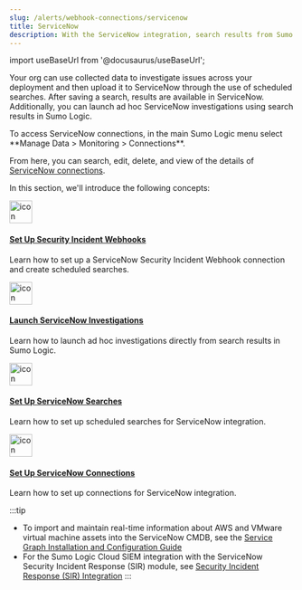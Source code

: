 ```yaml
---
slug: /alerts/webhook-connections/servicenow
title: ServiceNow
description: With the ServiceNow integration, search results from Sumo Logic can be uploaded to your organization's ServiceNow account.
---
```


import useBaseUrl from '@docusaurus/useBaseUrl';

Your org can use collected data to investigate issues across your deployment and then upload it to ServiceNow through the use of scheduled searches. After saving a search, results are available in ServiceNow. Additionally, you can launch ad hoc ServiceNow investigations using search results in Sumo Logic.

<!--Kanso [**Classic UI**](/docs/get-started/sumo-logic-ui-classic). Kanso--> To access ServiceNow connections, in the main Sumo Logic menu select **Manage Data > Monitoring > Connections**. 

<!--Kanso <br/>[**New UI**](/docs/get-started/sumo-logic-ui). To access ServiceNow connections, in the top menu select **Configuration**, and then under **Monitoring** select **Connections**. You can also click the **Go To...** menu at the top of the screen and select **Connections**. Kanso-->

From here, you can search, edit, delete, and view of the details of [ServiceNow connections](/docs/alerts/webhook-connections/servicenow/).

In this section, we'll introduce the following concepts:

<div className="box-wrapper">
<div className="box smallbox card">
  <div className="container">
  <a href="/docs/alerts/webhook-connections/servicenow/set-up-security-incident-webhook"><img src={useBaseUrl('img/icons/security/security-capabilities.png')} alt="icon" width="40"/><h4>Set Up Security Incident Webhooks</h4></a>
  <p>Learn how to set up a ServiceNow Security Incident Webhook connection and create scheduled searches.</p>
  </div>
</div>
<div className="box smallbox card">
  <div className="container">
  <a href="/docs/alerts/webhook-connections/servicenow/launch-investigations"><img src={useBaseUrl('img/icons/search.png')} alt="icon" width="40"/><h4>Launch ServiceNow Investigations</h4></a>
  <p>Learn how to launch ad hoc investigations directly from search results in Sumo Logic.</p>
  </div>
</div>
<div className="box smallbox card">
  <div className="container">
  <a href="/docs/alerts/webhook-connections/servicenow/set-up-searches"><img src={useBaseUrl('img/icons/operations/automated-detection.png')} alt="icon" width="40"/><h4>Set Up ServiceNow Searches</h4></a>
  <p>Learn how to set up scheduled searches for ServiceNow integration.</p>
  </div>
</div>
<div className="box smallbox card">
  <div className="container">
  <a href="/docs/alerts/webhook-connections/servicenow/set-up-connections"><img src={useBaseUrl('img/icons/operations/microservices.png')} alt="icon" width="40"/><h4>Set Up ServiceNow Connections</h4></a>
  <p>Learn how to set up connections for ServiceNow integration.</p>
  </div>
</div>
</div>

:::tip
* To import and maintain real-time information about AWS and VMware virtual machine assets into the ServiceNow CMDB, see the [Service Graph Installation and Configuration Guide](https://store.servicenow.com/appStoreAttachments.do?sys_id=d06467ab1bdab4d051a62132604bcb5e)
* For the Sumo Logic Cloud SIEM integration with the ServiceNow Security Incident Response (SIR) module, see [Security Incident Response (SIR) Integration](../../../cse/integrations/security-incident-response-integration.md)
:::
